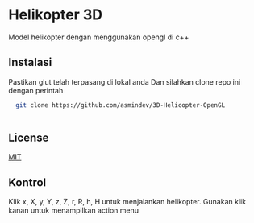 
# Helikopter 3D

Model helikopter dengan menggunakan opengl di c++

## Instalasi

Pastikan glut telah terpasang di lokal anda
Dan silahkan clone repo ini dengan perintah
```bash
  git clone https://github.com/asmindev/3D-Helicopter-OpenGL
  
```
    
## License

[MIT](https://choosealicense.com/licenses/mit/)


## Kontrol

Klik x, X, y, Y, z, Z, r, R, h, H untuk menjalankan helikopter.
Gunakan klik kanan untuk menampilkan action menu
